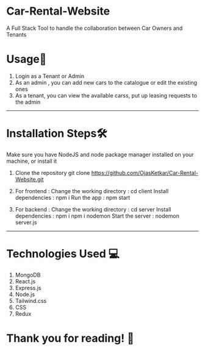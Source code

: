 # Car-Rental-Website

A Full Stack Tool to handle the collaboration between Car Owners and Tenants

# Usage🚀
1. Login as a Tenant or Admin
2. As an admin , you can add new cars to the catalogue or edit the existing ones
3. As a tenant, you can view the available carss, put up leasing requests to the admin

---- 

# Installation Steps🛠️

Make sure you have NodeJS and node package manager installed on your machine, or install it

1. Clone the repository
git clone https://github.com/OjasKetkar/Car-Rental-Website.git

2. For frontend : 
    Change the working directory : cd client
    Install dependencies : npm i
    Run the app : npm start

3. For backend :
    Change the working directory : cd server
    Install dependencies : npm i 
                           npm i nodemon
    Start the server : nodemon server.js
    
------

# Technologies Used 💻
1. MongoDB
2. React.js
3. Express.js
4. Node.js
5. Tailwind.css
6. CSS
7. Redux

# Thank you for reading! 🌟
